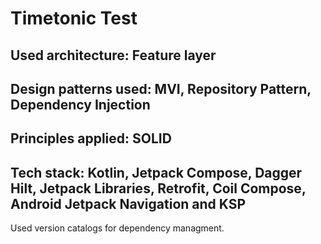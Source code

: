 # Timetonic Test

## Used architecture: Feature layer

## Design patterns used: MVI, Repository Pattern, Dependency Injection

## Principles applied: SOLID

## Tech stack: Kotlin, Jetpack Compose, Dagger Hilt, Jetpack Libraries, Retrofit, Coil Compose, Android Jetpack Navigation and KSP

Used version catalogs for dependency managment.






